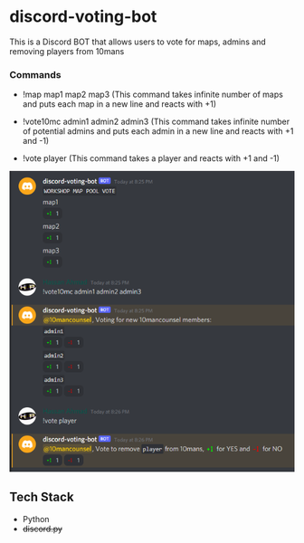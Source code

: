 # discord-voting-bot
This is a Discord BOT that allows users to vote for maps, admins and removing players from 10mans

### Commands

 - !map map1 map2 map3 
  (This command takes infinite number of maps and puts each map in a new line and reacts with +1)

 - !vote10mc admin1 admin2 admin3
  (This command takes infinite number of potential admins and puts each admin in a new line and reacts with +1 and -1)

 - !vote player
  (This command takes a player and reacts with +1 and -1)

![Screenshot](discord-voting-bot.png)  
## Tech Stack

 - Python
 - ~~discord.py~~
